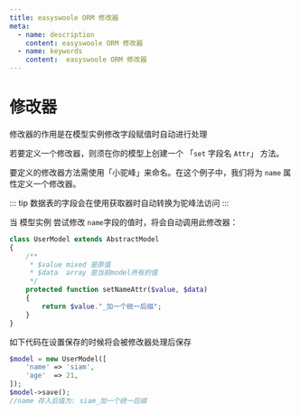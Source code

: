 ```yaml
---
title: easyswoole ORM 修改器
meta:
  - name: description
    content: easyswoole ORM 修改器
  - name: keywords
    content:  easyswoole ORM 修改器
---
```



# 修改器

修改器的作用是在模型实例修改字段赋值时自动进行处理

若要定义一个修改器，则须在你的模型上创建一个 「`set` 字段名 `Attr`」 方法。

要定义的修改器方法需使用「小驼峰」来命名。在这个例子中，我们将为 `name` 属性定义一个修改器。

::: tip
数据表的字段会在使用获取器时自动转换为驼峰法访问
:::

当 模型实例 尝试修改 `name`字段的值时，将会自动调用此修改器：

```php
class UserModel extends AbstractModel
{
    /**
     * $value mixed 是原值
     * $data  array 是当前model所有的值 
     */
    protected function setNameAttr($value, $data)
    {
        return $value."_加一个统一后缀";
    }
}
```
如下代码在设置保存的时候将会被修改器处理后保存
```php
$model = new UserModel([
    'name' => 'siam',
    'age'  => 21,
]);
$model->save();
//name 存入后值为: siam_加一个统一后缀
```
